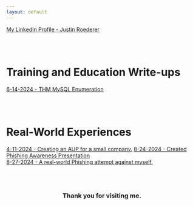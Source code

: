 ```yaml
---
layout: default
---
```


[My LinkedIn Profile - Justin Roederer](https://www.linkedin.com/in/justin-roederer-248b5630a/)  

<br/><br/>
# Training and Education Write-ups

[6-14-2024 - THM MySQL Enumeration](./20240614-thm-mysqlenumeration.md)  

<br/><br/>
# Real-World Experiences

[4-11-2024 - Creating an AUP for a small company.](./20240411-grc-aup.md)
[8-24-2024 - Created Phishing Awareness Presentation](./20240824-grc-phishaware.md)  
[8-27-2024 - A real-world Phishing attempt against myself.](./20240827-real-phish.md)  



<br/><br/>
<h3 style="text-align: center;" markdown="1">Thank you for visiting me.</h3>
